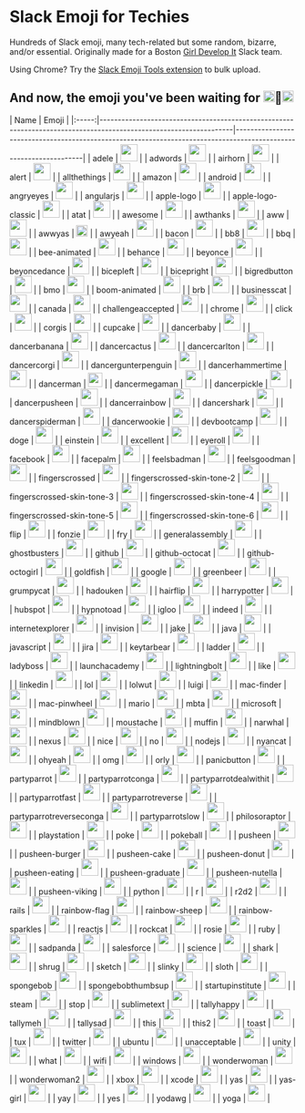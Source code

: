 # Slack Emoji for Techies
Hundreds of Slack emoji, many tech-related but some random, bizarre, and/or essential. 
Originally made for a Boston [Girl Develop It](http://girldevelopit.com) Slack team.

Using Chrome? Try the [Slack Emoji Tools extension](https://chrome.google.com/webstore/detail/slack-emoji-tools/anchoacphlfbdomdlomnbbfhcmcdmjej?hl=en) to bulk upload.

## And now, the emoji you've been waiting for <img src="http://anything.codes/slack-emoji-for-techies/emoji/bicepleft.png" width="20">:woman:<img src="http://anything.codes/slack-emoji-for-techies/emoji/bicepright.png" width="20">

| Name | Emoji |
|:-----:|------------------------------------------------------------------------------------------------------------------|------------------------------------------------------------------------------------------------------------------|
| adele |  <img src="http://anything.codes/slack-emoji-for-techies/emoji/adele.jpg" width="30"> |
| adwords | <img src="http://anything.codes/slack-emoji-for-techies/emoji/adwords.png" width="30"> |
| airhorn | <img src="http://anything.codes/slack-emoji-for-techies/emoji/airhorn.png" width="30"> |
| alert | <img src="http://anything.codes/slack-emoji-for-techies/emoji/alert.gif" width="30"> |
| allthethings | <img src="http://anything.codes/slack-emoji-for-techies/emoji/allthethings.png" width="30"> |
| amazon | <img src="http://anything.codes/slack-emoji-for-techies/emoji/amazon.png" width="30"> |
| android | <img src="http://anything.codes/slack-emoji-for-techies/emoji/android.png" width="30"> |
| angryeyes | <img src="http://anything.codes/slack-emoji-for-techies/emoji/angryeyes.png" width="30"> |
| angularjs | <img src="http://anything.codes/slack-emoji-for-techies/emoji/angularjs.png" width="30"> |
| apple-logo | <img src="http://anything.codes/slack-emoji-for-techies/emoji/apple-logo.png" width="30"> |
| apple-logo-classic | <img src="http://anything.codes/slack-emoji-for-techies/emoji/apple-logo-classic.png" width="30"> |
| atat | <img src="http://anything.codes/slack-emoji-for-techies/emoji/atat.gif" width="30"> |
| awesome | <img src="http://anything.codes/slack-emoji-for-techies/emoji/awesome.png" width="30"> |
| awthanks | <img src="http://anything.codes/slack-emoji-for-techies/emoji/awthanks.png" width="30"> |
| aww | <img src="http://anything.codes/slack-emoji-for-techies/emoji/aww.png" width="30"> |
| awwyas |  <img src="http://anything.codes/slack-emoji-for-techies/emoji/awwyas.png" width="20"> |
| awyeah | <img src="http://anything.codes/slack-emoji-for-techies/emoji/awyeah.gif" width="30"> |
| bacon | <img src="http://anything.codes/slack-emoji-for-techies/emoji/bacon.jpg" width="30"> |
| bb8 | <img src="http://anything.codes/slack-emoji-for-techies/emoji/bb8.png" width="30"> |
| bbq | <img src="http://anything.codes/slack-emoji-for-techies/emoji/bbq.png" width="30"> |
| bee-animated | <img src="http://anything.codes/slack-emoji-for-techies/emoji/bee-animated.gif" width="30"> |
| behance | <img src="http://anything.codes/slack-emoji-for-techies/emoji/behance.png" width="30"> |
| beyonce | <img src="http://anything.codes/slack-emoji-for-techies/emoji/beyonce.gif" width="30"> |
| beyoncedance | <img src="http://anything.codes/slack-emoji-for-techies/emoji/beyoncedance.gif" width="30"> |
| bicepleft | <img src="http://anything.codes/slack-emoji-for-techies/emoji/bicepleft.png" width="30"> |
| bicepright | <img src="http://anything.codes/slack-emoji-for-techies/emoji/bicepright.png" width="30"> |
| bigredbutton | <img src="http://anything.codes/slack-emoji-for-techies/emoji/bigredbutton.png" width="30"> |
| bmo | <img src="http://anything.codes/slack-emoji-for-techies/emoji/bmo.gif" width="30"> |
| boom-animated | <img src="http://anything.codes/slack-emoji-for-techies/emoji/boom-animated.gif" width="30"> |
| brb | <img src="http://anything.codes/slack-emoji-for-techies/emoji/brb.png" width="30"> |
| businesscat | <img src="http://anything.codes/slack-emoji-for-techies/emoji/businesscat.gif" width="30"> |
| canada | <img src="http://anything.codes/slack-emoji-for-techies/emoji/canada.png" width="30"> |
| challengeaccepted | <img src="http://anything.codes/slack-emoji-for-techies/emoji/challengeaccepted.png" width="30"> |
| chrome | <img src="http://anything.codes/slack-emoji-for-techies/emoji/chrome.png" width="30"> |
| click | <img src="http://anything.codes/slack-emoji-for-techies/emoji/click.png" width="30"> |
| corgis | <img src="http://anything.codes/slack-emoji-for-techies/emoji/corgis.png" width="30"> |
| cupcake | <img src="http://anything.codes/slack-emoji-for-techies/emoji/cupcake.jpg" width="30"> |
| dancerbaby | <img src="http://anything.codes/slack-emoji-for-techies/emoji/dancerbaby.gif" width="30"> |
| dancerbanana | <img src="http://anything.codes/slack-emoji-for-techies/emoji/dancerbanana.gif" width="30"> |
| dancercactus | <img src="http://anything.codes/slack-emoji-for-techies/emoji/dancercactus.gif" width="30"> |
| dancercarlton | <img src="http://anything.codes/slack-emoji-for-techies/emoji/dancercarlton.gif" width="30"> |
| dancercorgi | <img src="http://anything.codes/slack-emoji-for-techies/emoji/dancercorgi.gif" width="30"> |
| dancergunterpenguin | <img src="http://anything.codes/slack-emoji-for-techies/emoji/dancergunterpenguin.gif" width="30"> |
| dancerhammertime | <img src="http://anything.codes/slack-emoji-for-techies/emoji/dancerhammertime.gif" width="30"> |
| dancerman | <img src="http://anything.codes/slack-emoji-for-techies/emoji/dancerman.gif" height="25"> |
| dancermegaman | <img src="http://anything.codes/slack-emoji-for-techies/emoji/dancermegaman.gif" width="30"> |
| dancerpickle | <img src="http://anything.codes/slack-emoji-for-techies/emoji/dancerpickle.gif" width="30"> |
| dancerpusheen | <img src="http://anything.codes/slack-emoji-for-techies/emoji/dancerpusheen.gif" width="30"> |
| dancerrainbow | <img src="http://anything.codes/slack-emoji-for-techies/emoji/dancerrainbow.gif" width="30"> |
| dancershark | <img src="http://anything.codes/slack-emoji-for-techies/emoji/dancershark.gif" width="30"> |
| dancerspiderman | <img src="http://anything.codes/slack-emoji-for-techies/emoji/dancerspiderman.gif" width="30"> |
| dancerwookie | <img src="http://anything.codes/slack-emoji-for-techies/emoji/dancerwookie.gif" width="30"> |
| devbootcamp | <img src="http://anything.codes/slack-emoji-for-techies/emoji/devbootcamp.png" width="30"> |
| doge | <img src="http://anything.codes/slack-emoji-for-techies/emoji/doge.png" width="30"> |
| einstein | <img src="http://anything.codes/slack-emoji-for-techies/emoji/einstein.png" width="30"> |
| excellent | <img src="http://anything.codes/slack-emoji-for-techies/emoji/excellent.gif" width="30"> |
| eyeroll | <img src="http://anything.codes/slack-emoji-for-techies/emoji/eyeroll.gif" width="30"> |
| facebook | <img src="http://anything.codes/slack-emoji-for-techies/emoji/facebook.png" width="30"> |
| facepalm | <img src="http://anything.codes/slack-emoji-for-techies/emoji/facepalm.png" width="30"> |
| feelsbadman | <img src="http://anything.codes/slack-emoji-for-techies/emoji/feelsbadman.png" width="30"> |
| feelsgoodman | <img src="http://anything.codes/slack-emoji-for-techies/emoji/feelsgoodman.png" width="30"> |
| fingerscrossed | <img src="http://anything.codes/slack-emoji-for-techies/emoji/fingerscrossed.png" width="30"> |
| fingerscrossed-skin-tone-2 | <img src="http://anything.codes/slack-emoji-for-techies/emoji/fingerscrossed-skin-tone-2.png" width="30"> |
| fingerscrossed-skin-tone-3 | <img src="http://anything.codes/slack-emoji-for-techies/emoji/fingerscrossed-skin-tone-3.png" width="30"> |
| fingerscrossed-skin-tone-4 | <img src="http://anything.codes/slack-emoji-for-techies/emoji/fingerscrossed-skin-tone-4.png" width="30"> |
| fingerscrossed-skin-tone-5 | <img src="http://anything.codes/slack-emoji-for-techies/emoji/fingerscrossed-skin-tone-5.png" width="30"> |
| fingerscrossed-skin-tone-6 | <img src="http://anything.codes/slack-emoji-for-techies/emoji/fingerscrossed-skin-tone-6.png" width="30"> |
| flip | <img src="http://anything.codes/slack-emoji-for-techies/emoji/flip.gif" width="30"> |
| fonzie | <img src="http://anything.codes/slack-emoji-for-techies/emoji/fonzie.png" width="30"> |
| fry | <img src="http://anything.codes/slack-emoji-for-techies/emoji/fry.png" width="30"> |
| generalassembly | <img src="http://anything.codes/slack-emoji-for-techies/emoji/generalassembly.jpg" width="30"> |
| ghostbusters | <img src="http://anything.codes/slack-emoji-for-techies/emoji/ghostbusters.png" width="30"> |
| github | <img src="http://anything.codes/slack-emoji-for-techies/emoji/github.png" width="30"> |
| github-octocat | <img src="http://anything.codes/slack-emoji-for-techies/emoji/github-octocat.png" width="30"> |
| github-octogirl | <img src="http://anything.codes/slack-emoji-for-techies/emoji/github-octogirl.png" width="30"> |
| goldfish | <img src="http://anything.codes/slack-emoji-for-techies/emoji/goldfish.jpg" width="30"> |
| google | <img src="http://anything.codes/slack-emoji-for-techies/emoji/google.png" width="30"> |
| greenbeer | <img src="http://anything.codes/slack-emoji-for-techies/emoji/greenbeer.png" width="30"> |
| grumpycat | <img src="http://anything.codes/slack-emoji-for-techies/emoji/grumpycat.png" width="30"> |
| hadouken | <img src="http://anything.codes/slack-emoji-for-techies/emoji/hadouken.gif" width="30"> |
| hairflip | <img src="http://anything.codes/slack-emoji-for-techies/emoji/hairflip.gif" width="30"> |
| harrypotter | <img src="http://anything.codes/slack-emoji-for-techies/emoji/harrypotter.png" width="30"> |
| hubspot | <img src="http://anything.codes/slack-emoji-for-techies/emoji/hubspot.gif" width="30"> |
| hypnotoad | <img src="http://anything.codes/slack-emoji-for-techies/emoji/hypnotoad.gif" width="30"> |
| igloo | <img src="http://anything.codes/slack-emoji-for-techies/emoji/igloo.gif" width="30"> |
| indeed | <img src="http://anything.codes/slack-emoji-for-techies/emoji/indeed.png" width="30"> |
| internetexplorer | <img src="http://anything.codes/slack-emoji-for-techies/emoji/internetexplorer.png" width="30"> |
| invision | <img src="http://anything.codes/slack-emoji-for-techies/emoji/invision.png" width="30"> |
| jake | <img src="http://anything.codes/slack-emoji-for-techies/emoji/jake.png" width="30"> |
| java | <img src="http://anything.codes/slack-emoji-for-techies/emoji/java.png" width="30"> |
| javascript | <img src="http://anything.codes/slack-emoji-for-techies/emoji/javascript.jpg" width="30"> |
| jira | <img src="http://anything.codes/slack-emoji-for-techies/emoji/jira.png" width="30"> |
| keytarbear | <img src="http://anything.codes/slack-emoji-for-techies/emoji/keytarbear.png" width="30"> |
| ladder | <img src="http://anything.codes/slack-emoji-for-techies/emoji/ladder.png" width="30"> |
| ladyboss | <img src="http://anything.codes/slack-emoji-for-techies/emoji/ladyboss.png" width="30"> |
| launchacademy | <img src="http://anything.codes/slack-emoji-for-techies/emoji/launchacademy.png" width="30"> |
| lightningbolt | <img src="http://anything.codes/slack-emoji-for-techies/emoji/lightningbolt.png" width="30"> |
| like | <img src="http://anything.codes/slack-emoji-for-techies/emoji/like.png" width="30"> |
| linkedin | <img src="http://anything.codes/slack-emoji-for-techies/emoji/linkedin.png" width="30"> |
| lol | <img src="http://anything.codes/slack-emoji-for-techies/emoji/lol.png" width="30"> |
| lolwut | <img src="http://anything.codes/slack-emoji-for-techies/emoji/lolwut.png" width="30"> |
| luigi | <img src="http://anything.codes/slack-emoji-for-techies/emoji/luigi.png" width="30"> |
| mac-finder | <img src="http://anything.codes/slack-emoji-for-techies/emoji/mac-finder.gif" width="30"> |
| mac-pinwheel | <img src="http://anything.codes/slack-emoji-for-techies/emoji/mac-pinwheel.gif" width="30"> |
| mario | <img src="http://anything.codes/slack-emoji-for-techies/emoji/mario.png" width="30"> |
| mbta | <img src="http://anything.codes/slack-emoji-for-techies/emoji/mbta.png" width="30"> |
| microsoft | <img src="http://anything.codes/slack-emoji-for-techies/emoji/microsoft.png" width="30"> |
| mindblown | <img src="http://anything.codes/slack-emoji-for-techies/emoji/mindblown.gif" width="30"> |
| moustache | <img src="http://anything.codes/slack-emoji-for-techies/emoji/moustache.png" width="30"> |
| muffin | <img src="http://anything.codes/slack-emoji-for-techies/emoji/muffin.png" width="30"> |
| narwhal | <img src="http://anything.codes/slack-emoji-for-techies/emoji/narwhal.jpg" width="30"> |
| nexus | <img src="http://anything.codes/slack-emoji-for-techies/emoji/nexus.png" width="30"> |
| nice | <img src="http://anything.codes/slack-emoji-for-techies/emoji/nice.png" width="30"> |
| no | <img src="http://anything.codes/slack-emoji-for-techies/emoji/no.jpg" width="30"> |
| nodejs | <img src="http://anything.codes/slack-emoji-for-techies/emoji/nodejs.png" width="30"> |
| nyancat | <img src="http://anything.codes/slack-emoji-for-techies/emoji/nyancat.gif" width="30"> |
| ohyeah | <img src="http://anything.codes/slack-emoji-for-techies/emoji/ohyeah.jpg" width="30"> |
| omg | <img src="http://anything.codes/slack-emoji-for-techies/emoji/omg.png" width="30"> |
| orly | <img src="http://anything.codes/slack-emoji-for-techies/emoji/orly.png" width="30"> |
| panicbutton | <img src="http://anything.codes/slack-emoji-for-techies/emoji/panicbutton.png" width="30"> |
| partyparrot | <img src="http://anything.codes/slack-emoji-for-techies/emoji/partyparrot.gif" width="30"> |
| partyparrotconga | <img src="http://anything.codes/slack-emoji-for-techies/emoji/partyparrotconga.gif" width="30"> |
| partyparrotdealwithit | <img src="http://anything.codes/slack-emoji-for-techies/emoji/partyparrotdealwithit.gif" width="30"> |
| partyparrotfast | <img src="http://anything.codes/slack-emoji-for-techies/emoji/partyparrotfast.gif" width="30"> |
| partyparrotreverse | <img src="http://anything.codes/slack-emoji-for-techies/emoji/partyparrotreverse.gif" width="30"> |
| partyparrotreverseconga | <img src="http://anything.codes/slack-emoji-for-techies/emoji/partyparrotreverseconga.gif" width="30"> |
| partyparrotslow | <img src="http://anything.codes/slack-emoji-for-techies/emoji/partyparrotslow.gif" width="30"> |
| philosoraptor | <img src="http://anything.codes/slack-emoji-for-techies/emoji/philosoraptor.png" width="30"> |
| playstation | <img src="http://anything.codes/slack-emoji-for-techies/emoji/playstation.png" width="30"> |
| poke | <img src="http://anything.codes/slack-emoji-for-techies/emoji/poke.gif" width="30"> |
| pokeball | <img src="http://anything.codes/slack-emoji-for-techies/emoji/pokeball.png" width="30"> |
| pusheen | <img src="http://anything.codes/slack-emoji-for-techies/emoji/pusheen.png" width="30"> |
| pusheen-burger | <img src="http://anything.codes/slack-emoji-for-techies/emoji/pusheen-burger.jpg" width="30"> |
| pusheen-cake | <img src="http://anything.codes/slack-emoji-for-techies/emoji/pusheen-cake.png" width="30"> |
| pusheen-donut | <img src="http://anything.codes/slack-emoji-for-techies/emoji/pusheen-donut.png" width="30"> |
| pusheen-eating | <img src="http://anything.codes/slack-emoji-for-techies/emoji/pusheen-eating.gif" width="30"> |
| pusheen-graduate | <img src="http://anything.codes/slack-emoji-for-techies/emoji/pusheen-graduate.png" width="30"> |
| pusheen-nutella | <img src="http://anything.codes/slack-emoji-for-techies/emoji/pusheen-nutella.png" width="30"> |
| pusheen-viking | <img src="http://anything.codes/slack-emoji-for-techies/emoji/pusheen-viking.png" width="30"> |
| python | <img src="http://anything.codes/slack-emoji-for-techies/emoji/python.png" width="30"> |
| r | <img src="http://anything.codes/slack-emoji-for-techies/emoji/r.png" width="30"> |
| r2d2 | <img src="http://anything.codes/slack-emoji-for-techies/emoji/r2d2.gif" width="30"> |
| rails | <img src="http://anything.codes/slack-emoji-for-techies/emoji/rails.png" width="30"> |
| rainbow-flag | <img src="http://anything.codes/slack-emoji-for-techies/emoji/rainbow-flag.jpg" width="30"> |
| rainbow-sheep | <img src="http://anything.codes/slack-emoji-for-techies/emoji/rainbow-sheep.gif" width="30"> |
| rainbow-sparkles | <img src="http://anything.codes/slack-emoji-for-techies/emoji/rainbow-sparkles.gif" width="30"> |
| reactjs | <img src="http://anything.codes/slack-emoji-for-techies/emoji/reactjs.png" width="30"> |
| rockcat | <img src="http://anything.codes/slack-emoji-for-techies/emoji/rockcat.gif" width="30"> |
| rosie | <img src="http://anything.codes/slack-emoji-for-techies/emoji/rosie.png" width="30"> |
| ruby | <img src="http://anything.codes/slack-emoji-for-techies/emoji/ruby.gif" width="30"> |
| sadpanda | <img src="http://anything.codes/slack-emoji-for-techies/emoji/sadpanda.png" width="30"> |
| salesforce | <img src="http://anything.codes/slack-emoji-for-techies/emoji/salesforce.png" width="30"> |
| science | <img src="http://anything.codes/slack-emoji-for-techies/emoji/science.gif" width="30"> |
| shark | <img src="http://anything.codes/slack-emoji-for-techies/emoji/shark.png" width="30"> |
| shrug | <img src="http://anything.codes/slack-emoji-for-techies/emoji/shrug.png" width="30"> |
| sketch | <img src="http://anything.codes/slack-emoji-for-techies/emoji/sketch.png" width="30"> |
| slinky | <img src="http://anything.codes/slack-emoji-for-techies/emoji/slinky.gif" width="30"> |
| sloth | <img src="http://anything.codes/slack-emoji-for-techies/emoji/sloth.gif" width="30"> |
| spongebob | <img src="http://anything.codes/slack-emoji-for-techies/emoji/spongebob.png" width="30"> |
| spongebobthumbsup | <img src="http://anything.codes/slack-emoji-for-techies/emoji/spongebobthumbsup.png" width="30"> |
| startupinstitute | <img src="http://anything.codes/slack-emoji-for-techies/emoji/startupinstitute.png" width="30"> |
| steam | <img src="http://anything.codes/slack-emoji-for-techies/emoji/steam.png" width="30"> |
| stop | <img src="http://anything.codes/slack-emoji-for-techies/emoji/stop.png" width="30"> |
| sublimetext | <img src="http://anything.codes/slack-emoji-for-techies/emoji/sublimetext.png" width="30"> |
| tallyhappy | <img src="http://anything.codes/slack-emoji-for-techies/emoji/tallyhappy.png" width="30"> |
| tallymeh | <img src="http://anything.codes/slack-emoji-for-techies/emoji/tallymeh.png" width="30"> |
| tallysad | <img src="http://anything.codes/slack-emoji-for-techies/emoji/tallysad.png" width="30"> |
| this | <img src="http://anything.codes/slack-emoji-for-techies/emoji/this.png" width="30"> |
| this2 | <img src="http://anything.codes/slack-emoji-for-techies/emoji/this2.png" width="30"> |
| toast | <img src="http://anything.codes/slack-emoji-for-techies/emoji/toast.png" width="30"> |
| tux | <img src="http://anything.codes/slack-emoji-for-techies/emoji/tux.png" width="30"> |
| twitter | <img src="http://anything.codes/slack-emoji-for-techies/emoji/twitter.png" width="30"> |
| ubuntu | <img src="http://anything.codes/slack-emoji-for-techies/emoji/ubuntu.gif" width="30"> |
| unacceptable | <img src="http://anything.codes/slack-emoji-for-techies/emoji/unacceptable.png" width="30"> |
| unity | <img src="http://anything.codes/slack-emoji-for-techies/emoji/unity.jpeg" width="30"> |
| what | <img src="http://anything.codes/slack-emoji-for-techies/emoji/what.png" width="30"> |
| wifi | <img src="http://anything.codes/slack-emoji-for-techies/emoji/wifi.png" width="30"> |
| windows | <img src="http://anything.codes/slack-emoji-for-techies/emoji/windows.png" width="30"> |
| wonderwoman | <img src="http://anything.codes/slack-emoji-for-techies/emoji/wonderwoman.png" width="30"> |
| wonderwoman2 | <img src="http://anything.codes/slack-emoji-for-techies/emoji/wonderwoman2.jpg" width="30"> |
| xbox | <img src="http://anything.codes/slack-emoji-for-techies/emoji/xbox.png" width="30"> |
| xcode | <img src="http://anything.codes/slack-emoji-for-techies/emoji/xcode.png" width="30"> |
| yas | <img src="http://anything.codes/slack-emoji-for-techies/emoji/yas.png" width="30"> |
| yas-girl | <img src="http://anything.codes/slack-emoji-for-techies/emoji/yas-girl.png" width="30"> |
| yay | <img src="http://anything.codes/slack-emoji-for-techies/emoji/yay.gif" width="30"> |
| yes | <img src="http://anything.codes/slack-emoji-for-techies/emoji/yes.jpg" width="30"> |
| yodawg | <img src="http://anything.codes/slack-emoji-for-techies/emoji/yodawg.png" width="30"> |
| yoga | <img src="http://anything.codes/slack-emoji-for-techies/emoji/yoga.gif" width="30"> |